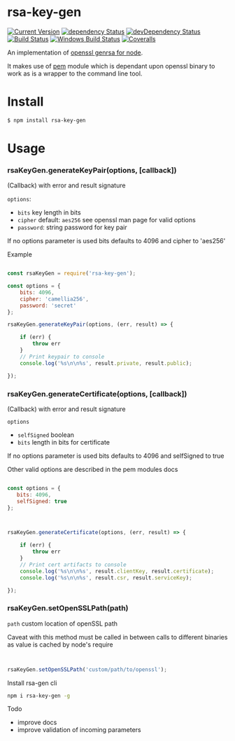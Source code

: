 # rsa-key-gen
[![Current Version](https://img.shields.io/npm/v/rsa-key-gen.svg?maxAge=1000)](https://www.npmjs.org/package/rsa-key-gen)
[![dependency Status](https://img.shields.io/david/simon-p-r/rsa-key-gen.svg?maxAge=1000)](https://david-dm.org/simon-p-r/rsa-key-gen)
[![devDependency Status](https://img.shields.io/david/dev/simon-p-r/rsa-key-gen.svg?maxAge=1000)](https://david-dm.org/simon-p-r/rsa-key-gen)
[![Build Status](https://travis-ci.org/simon-p-r/rsa-key-gen.svg?branch=master)](https://travis-ci.org/simon-p-r/rsa-key-gen)
[![Windows Build Status](https://img.shields.io/appveyor/ci/simon-p-r/rsa-key-gen/master.svg?label=windows&style=flat-square&maxAge=2592000)](https://ci.appveyor.com/project/simon-p-r/rsa-key-gen)
[![Coveralls](https://img.shields.io/coveralls/simon-p-r/rsa-key-gen.svg?maxAge=1000)](https://coveralls.io/github/simon-p-r/rsa-key-gen)


An implementation of [openssl genrsa for node](https://www.openssl.org/docs/man1.0.2/apps/genrsa.html).

It makes use of [pem](https://github.com/andris9/pem) module which is dependant upon openssl binary to work as is a wrapper to the command line tool.

# Install

 ```bash
 $ npm install rsa-key-gen
 ```

# Usage

### rsaKeyGen.generateKeyPair(options, [callback])

 (Callback) with error and result signature



 `options`:

 * `bits` key length in bits
 * `cipher` default: `aes256` see openssl man page for valid options
 * `password`: string password for key pair

 If no options parameter is used bits defaults to 4096 and cipher to 'aes256'


Example

```javascript

const rsaKeyGen = require('rsa-key-gen');

const options = {
    bits: 4096,
    cipher: 'camellia256',
    password: 'secret'
};

rsaKeyGen.generateKeyPair(options, (err, result) => {

    if (err) {
        throw err
    }
    // Print keypair to console
    console.log('%s\n\n%s', result.private, result.public);

});
```

### rsaKeyGen.generateCertificate(options, [callback])

 (Callback) with error and result signature



 `options`

 * `selfSigned` boolean
 * `bits` length in bits for certificate

 If no options parameter is used bits defaults to 4096 and selfSigned to true

 Other valid options are described in the pem modules docs


 ```js

 const options = {
    bits: 4096,
    selfSigned: true
 };



 rsaKeyGen.generateCertificate(options, (err, result) => {

     if (err) {
         throw err
     }
     // Print cert artifacts to console
     console.log('%s\n\n%s', result.clientKey, result.certificate);
     console.log('%s\n\n%s', result.csr, result.serviceKey);

 });

 ```

 ### rsaKeyGen.setOpenSSLPath(path)



  `path` custom location of openSSL path

Caveat with this method must be called in between calls to different binaries as value is cached by node's require



  ```js


 rsaKeyGen.setOpenSSLPath('custom/path/to/openssl');

 ```

Install rsa-gen cli

```bash
npm i rsa-key-gen -g
```


Todo

 * improve docs
 * improve validation of incoming parameters
